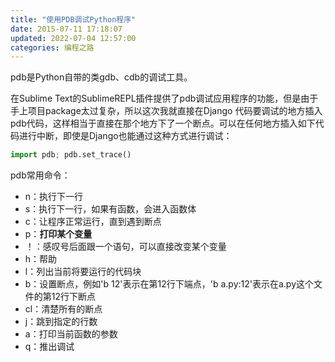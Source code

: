 ```yaml
---
title: "使用PDB调试Python程序"
date: 2015-07-11 17:18:07
updated: 2022-07-04 12:57:00
categories: 编程之路
---
```

pdb是Python自带的类gdb、cdb的调试工具。

在Sublime Text的SublimeREPL插件提供了pdb调试应用程序的功能，但是由于手上项目package太过复杂，所以这次我就直接在Django
代码要调试的地方插入pdb代码，这样相当于直接在那个地方下了一个断点。可以在任何地方插入如下代码进行中断，即使是Django也能通过这种方式进行调试：

```python
import pdb; pdb.set_trace()
```

pdb常用命令：

  * n：执行下一行
  * s：执行下一行，如果有函数，会进入函数体
  * c：让程序正常运行，直到遇到断点
  * p：**打印某个变量**
  * ！：感叹号后面跟一个语句，可以直接改变某个变量
  * h：帮助
  * l：列出当前将要运行的代码块
  * b：设置断点，例如'b 12'表示在第12行下端点，'b a.py:12'表示在a.py这个文件的第12行下断点
  * cl：清楚所有的断点
  * j：跳到指定的行数
  * a：打印当前函数的参数
  * q：推出调试
